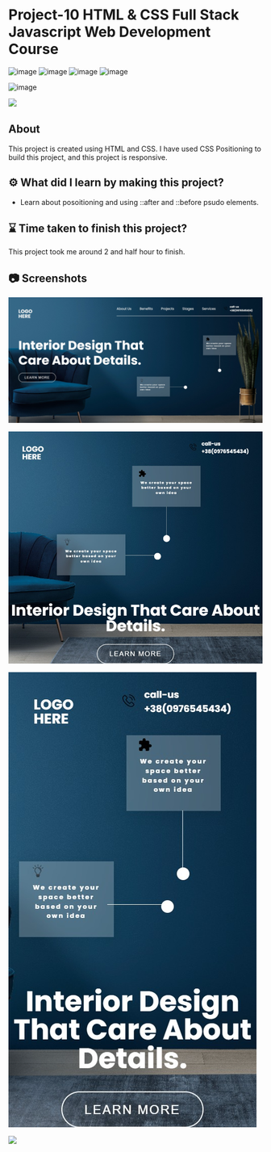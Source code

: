 # Project-10 HTML & CSS Full Stack Javascript Web Development Course

![image](https://img.shields.io/badge/iNeuron-Full--Stack%20JavaScript%20Web%20Development%20Course-blue)
![image](https://img.shields.io/badge/Hitesh%20Choudhry-LOC-brightgreen)
![image](https://img.shields.io/badge/HTML-CSS-orange)
![image](https://img.shields.io/badge/Project-10-blue)

![image](https://img.shields.io/badge/BHASKAR-SAHU-blue)

[<img src= "https://img.shields.io/badge/projcet live link-10b?style=for-the-badge&logo=&logoColor=white" />](https://fsjs-ineuron-project-10-html-css.netlify.app/)

## About

This project is created using HTML and CSS. I have used CSS Positioning to build this project, and this project is responsive.

## ⚙️ What did I learn by making this project?

-   Learn about posoitioning and using ::after and ::before psudo elements.

## ⌛ Time taken to finish this project?

This project took me around 2 and half hour to finish.

## 📷 Screenshots

![image](./screenshot/screenshot.png)

![image](./screenshot/screenshot-2.png)

![image](./screenshot/screenshot-3.png)

[<img src= "https://img.shields.io/badge/PROJCET LINK-1DA55F?style=for-the-badge&logo=&logoColor=white" />](https://fsjs-ineuron-project-10-html-css.netlify.app/)
